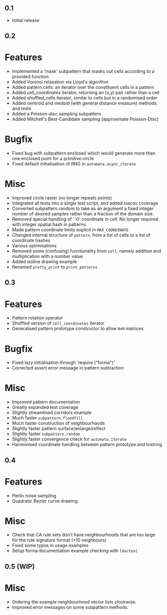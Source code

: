 0.1
---
- Initial release

0.2
---

# Features
- Implemented a 'mask' subpattern that masks out cells according to a provided
  function
- Added Voronoi relaxation via Lloyd's algorithm
- Added pattern.cells: an iterator over the constituent cells in a pattern
- Added cell_coordinates iterator, returning an (x,y) pair rather than a cell
- Added shuffled_cells iterator, similar to cells but in a randomised order
- Added centroid and medoid (with general distance measure) methods and tests
- Added a Poisson-disc sampling subpattern
- Added Mitchell's Best-Candidate sampling (approximate Poisson-Disc)

# Bugfix
- Fixed bug with subpattern.enclosed which would generate more than one enclosed
  point for a primitive.circle
- Fixed default initialisation of RNG in `automata.async_iterate`

# Misc
- Improved circle raster (no longer repeats points)
- Integrated all tests into a single test script, and added luacov coverage
- Converted subpattern.random to take as an argument a fixed integer number of
  desired samples rather than a fraction of the domain size.
- Removed special handling of '-0' coordinate in cell: No longer required with
  integer spatial hash in patterns.
- Made pattern coordinate limits explicit in `MAX_COORDINATE`
- Changed internal structure of `pattern`, from a list of cells to a list of
  coordinate hashes
- Various optimisations
- Removed some (confusing) functionality from `cell`, namely addition and
  multiplication with a number value.
- Added isoline drawing example
- Renamed `pretty_print` to `print_patterns`

0.3
---

# Features
- Pattern rotation operator
- Shuffled version of `cell_coordinates` iterator
- Generalised pattern prototype constructor to allow `NxM` matrices 

# Bugfix
- Fixed lazy initialisation through 'require ("forma")'
- Corrected assert error message in pattern subtraction

# Misc
- Improved pattern documentation
- Greatly expanded test coverage
- Slightly streamlined corridors example
- Much faster `subpattern.floodfill`
- Much faster construction of neighbourhoods
- Slightly faster pattern surface/enlarge/reflect
- Slightly faster `subpattern.random`
- Slightly faster convergence check for `automata.iterate`
- Harmonised coordinate handling between pattern prototype and tostring
  

0.4
---------

# Features
- Perlin noise sampling
- Quadratic Bezier curve drawing.

# Misc
 - Check that CA rule sets don't have neighbourhoods that are too large for 
   the rule signature format (>10 neighbours)
 - Fixed some typos in usage examples
 - Setup forma documentation example checking with `ldoctest`

0.5 (WIP)
---------

# Misc
 - Ordering the example neighbourhood vector lists clockwise.
 - Improved error messages on some subpattern methods.
